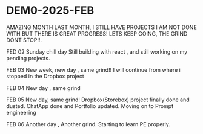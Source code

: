 # DEM0-2025-FEB
AMAZING MONTH LAST MONTH, I STILL HAVE PROJECTS I AM NOT DONE WITH BUT THERE IS GREAT PROGRESS!
LETS KEEP GOING, THE GRIND DONT STOP!!.

FED 02
Sunday chill day
Still building with react , and still working on my pending projects.

FEB 03
New week, new day , same grind!!
I will continue from where i stopped in the Dropbox project

FEB 04
New day , same grind

FEB 05
New day, same grind!
Dropbox(Storebox) project finally done and dusted.
ChatApp done and Portfolio updated.
Moving on to Prompt engineering

FEB 06
Another day , Another grind.
Starting to learn PE properly.
